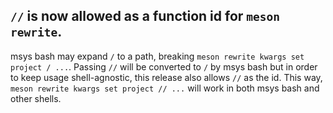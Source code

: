## `//` is now allowed as a function id for `meson rewrite`.

msys bash may expand `/` to a path, breaking
`meson rewrite kwargs set project / ...`. Passing `//` will be converted to
`/` by msys bash but in order to keep usage shell-agnostic, this release
also allows `//` as the id.  This way, `meson rewrite kwargs set project
// ...` will work in both msys bash and other shells.
